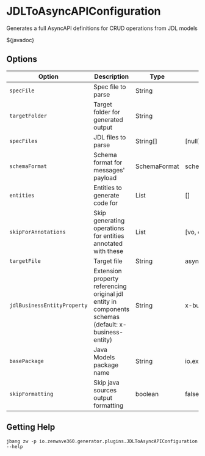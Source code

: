 # JDLToAsyncAPIConfiguration

Generates a full AsyncAPI definitions for CRUD operations from JDL models

${javadoc}

## Options


| **Option**                  | **Description**                                                                                       | **Type**     | **Default**             | **Values**  |
|-----------------------------|-------------------------------------------------------------------------------------------------------|--------------|-------------------------|-------------|
| `specFile`                  | Spec file to parse                                                                                    | String       |                         |             |
| `targetFolder`              | Target folder for generated output                                                                    | String       |                         |             |
| `specFiles`                 | JDL files to parse                                                                                    | String[]     | [null]                  |             |
| `schemaFormat`              | Schema format for messages' payload                                                                   | SchemaFormat | schema                  | schema,avro |
| `entities`                  | Entities to generate code for                                                                         | List         | []                      |             |
| `skipForAnnotations`        | Skip generating operations for entities annotated with these                                          | List         | [vo, embedded, skip]    |             |
| `targetFile`                | Target file                                                                                           | String       | asyncapi.yml            |             |
| `jdlBusinessEntityProperty` | Extension property referencing original jdl entity in components schemas (default: x-business-entity) | String       | x-business-entity       |             |      
| `basePackage`               | Java Models package name                                                                              | String       | io.example.domain.model |             |
| `skipFormatting`            | Skip java sources output formatting                                                                   | boolean      | false                   |             |

## Getting Help

```shell
jbang zw -p io.zenwave360.generator.plugins.JDLToAsyncAPIConfiguration --help
```
